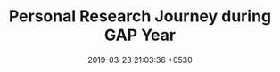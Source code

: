---
layout: post
title:  "Personal Research Journey during GAP Year"
date:   2019-03-23 21:03:36 +0530
categories: Research Python Keras-Theano
---	